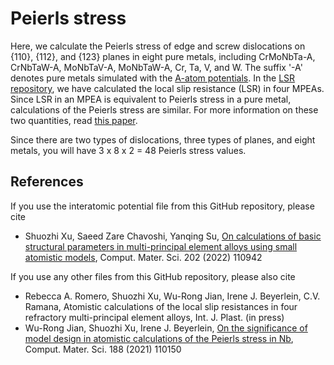 # Peierls stress

Here, we calculate the Peierls stress of edge and screw dislocations on {110}, {112}, and {123} planes in eight pure metals, including CrMoNbTa-A, CrNbTaW-A, MoNbTaV-A, MoNbTaW-A, Cr, Ta, V, and W. The suffix '-A' denotes pure metals simulated with the [A-atom potentials](https://doi.org/10.1103/PhysRevB.93.104201). In the [LSR repository](https://github.com/shuozhixu/FLAM2020-LSR), we have calculated the local slip resistance (LSR) in four MPEAs. Since LSR in an MPEA is equivalent to Peierls stress in a pure metal, calculations of the Peierls stress are similar. For more information on these two quantities, read [this paper](http://dx.doi.org/10.1016/j.actamat.2020.10.042).

Since there are two types of dislocations, three types of planes, and eight metals, you will have 3 x 8 x 2 = 48 Peierls stress values.

## References

If you use the interatomic potential file from this GitHub repository, please cite

- Shuozhi Xu, Saeed Zare Chavoshi, Yanqing Su, [On calculations of basic structural parameters in multi-principal element alloys using small atomistic models](http://dx.doi.org/10.1016/j.commatsci.2021.110942), Comput. Mater. Sci. 202 (2022) 110942

If you use any other files from this GitHub repository, please also cite

- Rebecca A. Romero, Shuozhi Xu, Wu-Rong Jian, Irene J. Beyerlein, C.V. Ramana, Atomistic calculations of the local slip resistances in four refractory multi-principal element alloys, Int. J. Plast. (in press)
- Wu-Rong Jian, Shuozhi Xu, Irene J. Beyerlein, [On the significance of model design in atomistic calculations of the Peierls stress in Nb](http://dx.doi.org/10.1016/j.commatsci.2020.110150), Comput. Mater. Sci. 188 (2021) 110150

